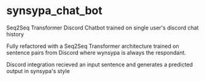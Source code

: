 # synsypa_chat_bot
Seq2Seq Transformer Discord Chatbot trained on single user's discord chat history

Fully refactored with a Seq2Seq Transformer architecture trained on sentence pairs 
from Discord where wynsypa is always the respondant.

Discord integration recieved an input sentence and generates a predicted output
in synsypa's style